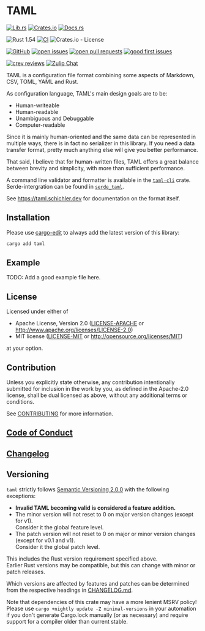 # TAML

[![Lib.rs](https://img.shields.io/badge/Lib.rs-*-84f)](https://lib.rs/crates/taml)
[![Crates.io](https://img.shields.io/crates/v/taml)](https://crates.io/crates/taml)
[![Docs.rs](https://docs.rs/taml/badge.svg)](https://docs.rs/taml)

![Rust 1.54](https://img.shields.io/static/v1?logo=Rust&label=&message=1.54&color=grey)
[![CI](https://github.com/Tamschi/taml/workflows/CI/badge.svg?branch=develop)](https://github.com/Tamschi/taml/actions?query=workflow%3ACI+branch%3Adevelop)
![Crates.io - License](https://img.shields.io/crates/l/taml/0.0.11)

[![GitHub](https://img.shields.io/static/v1?logo=GitHub&label=&message=%20&color=grey)](https://github.com/Tamschi/taml)
[![open issues](https://img.shields.io/github/issues-raw/Tamschi/taml)](https://github.com/Tamschi/taml/issues)
[![open pull requests](https://img.shields.io/github/issues-pr-raw/Tamschi/taml)](https://github.com/Tamschi/taml/pulls)
[![good first issues](https://img.shields.io/github/issues-raw/Tamschi/taml/good%20first%20issue?label=good+first+issues)](https://github.com/Tamschi/taml/contribute)

[![crev reviews](https://web.crev.dev/rust-reviews/badge/crev_count/taml.svg)](https://web.crev.dev/rust-reviews/crate/taml/)
[![Zulip Chat](https://img.shields.io/endpoint?label=chat&url=https%3A%2F%2Fiteration-square-automation.schichler.dev%2F.netlify%2Ffunctions%2Fstream_subscribers_shield%3Fstream%3Dproject%252Ftaml)](https://iteration-square.schichler.dev/#narrow/stream/project.2Ftaml)

TAML is a configuration file format combining some aspects of Markdown, CSV, TOML, YAML and Rust.

As configuration language, TAML's main design goals are to be:

- Human-writeable
- Human-readable
- Unambiguous and Debuggable
- Computer-readable

Since it is mainly human-oriented and the same data can be represented in multiple ways, there is in fact no serializer in this library. If you need a data transfer format, pretty much anything else will give you better performance.

That said, I believe that for human-written files, TAML offers a great balance between brevity and simplicity, with more than sufficient performance.

A command line validator and formatter is available in the [`taml-cli`] crate.  
Serde-intergration can be found in [`serde_taml`].

See <https://taml.schichler.dev> for documentation on the format itself.

[`taml-cli`]: https://github.com/Tamschi/taml-cli
[`serde_taml`]: https://github.com/Tamschi/serde_taml/

## Installation

Please use [cargo-edit](https://crates.io/crates/cargo-edit) to always add the latest version of this library:

```cmd
cargo add taml
```

## Example

TODO: Add a good example file here.

## License

Licensed under either of

- Apache License, Version 2.0
   ([LICENSE-APACHE](LICENSE-APACHE) or <http://www.apache.org/licenses/LICENSE-2.0>)
- MIT license
   ([LICENSE-MIT](LICENSE-MIT) or <http://opensource.org/licenses/MIT>)

at your option.

## Contribution

Unless you explicitly state otherwise, any contribution intentionally submitted
for inclusion in the work by you, as defined in the Apache-2.0 license, shall be
dual licensed as above, without any additional terms or conditions.

See [CONTRIBUTING](CONTRIBUTING.md) for more information.

## [Code of Conduct](CODE_OF_CONDUCT.md)

## [Changelog](CHANGELOG.md)

## Versioning

`taml` strictly follows [Semantic Versioning 2.0.0](https://semver.org/spec/v2.0.0.html) with the following exceptions:

- **Invalid TAML becoming valid is considered a feature addition.**
- The minor version will not reset to 0 on major version changes (except for v1).  
Consider it the global feature level.
- The patch version will not reset to 0 on major or minor version changes (except for v0.1 and v1).  
Consider it the global patch level.

This includes the Rust version requirement specified above.  
Earlier Rust versions may be compatible, but this can change with minor or patch releases.

Which versions are affected by features and patches can be determined from the respective headings in [CHANGELOG.md](CHANGELOG.md).

Note that dependencies of this crate may have a more lenient MSRV policy!
Please use `cargo +nightly update -Z minimal-versions` in your automation if you don't generate Cargo.lock manually (or as necessary) and require support for a compiler older than current stable.
